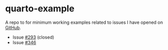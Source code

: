# quarto-example

A repo to for minimum working examples related to issues I have opened on [GitHub](https://github.com/quarto-dev/quarto-cli).

- Issue [#293](https://github.com/quarto-dev/quarto-cli/issues/293) (closed)
- Issue [#346](https://github.com/quarto-dev/quarto-cli/issues/346)